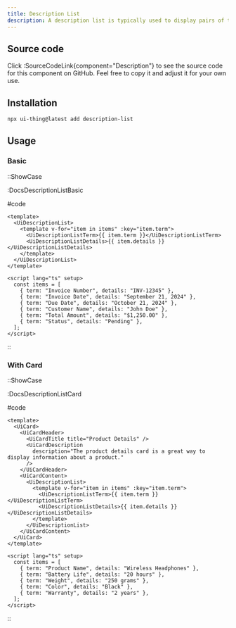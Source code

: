 ```yaml
---
title: Description List
description: A description list is typically used to display pairs of terms and details, like in invoices or product specifications, enhancing clarity and organization of information.
---
```


## Source code

Click :SourceCodeLink{component="Description"} to see the source code for this component on GitHub. Feel free to copy it and adjust it for your own use.

## Installation

```bash
npx ui-thing@latest add description-list
```

## Usage

### Basic

::ShowCase

:DocsDescriptionListBasic

#code

<!-- automd:file src="../../app/components/content/Docs/DescriptionList/DocsDescriptionListBasic.vue" code lang="vue" -->

```vue [DocsDescriptionListBasic.vue]
<template>
  <UiDescriptionList>
    <template v-for="item in items" :key="item.term">
      <UiDescriptionListTerm>{{ item.term }}</UiDescriptionListTerm>
      <UiDescriptionListDetails>{{ item.details }}</UiDescriptionListDetails>
    </template>
  </UiDescriptionList>
</template>

<script lang="ts" setup>
  const items = [
    { term: "Invoice Number", details: "INV-12345" },
    { term: "Invoice Date", details: "September 21, 2024" },
    { term: "Due Date", details: "October 21, 2024" },
    { term: "Customer Name", details: "John Doe" },
    { term: "Total Amount", details: "$1,250.00" },
    { term: "Status", details: "Pending" },
  ];
</script>
```

<!-- /automd -->

::

### With Card

::ShowCase

:DocsDescriptionListCard

#code

<!-- automd:file src="../../app/components/content/Docs/DescriptionList/DocsDescriptionListCard.vue" code lang="vue" -->

```vue [DocsDescriptionListCard.vue]
<template>
  <UiCard>
    <UiCardHeader>
      <UiCardTitle title="Product Details" />
      <UiCardDescription
        description="The product details card is a great way to display information about a product."
      />
    </UiCardHeader>
    <UiCardContent>
      <UiDescriptionList>
        <template v-for="item in items" :key="item.term">
          <UiDescriptionListTerm>{{ item.term }}</UiDescriptionListTerm>
          <UiDescriptionListDetails>{{ item.details }}</UiDescriptionListDetails>
        </template>
      </UiDescriptionList>
    </UiCardContent>
  </UiCard>
</template>

<script lang="ts" setup>
  const items = [
    { term: "Product Name", details: "Wireless Headphones" },
    { term: "Battery Life", details: "20 hours" },
    { term: "Weight", details: "250 grams" },
    { term: "Color", details: "Black" },
    { term: "Warranty", details: "2 years" },
  ];
</script>
```

<!-- /automd -->

::
